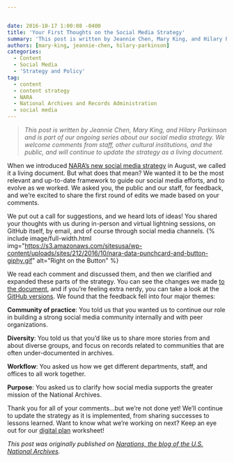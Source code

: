 ```yaml
---


date: 2016-10-17 1:00:08 -0400
title: 'Your First Thoughts on the Social Media Strategy'
summary: 'This post is written by Jeannie Chen, Mary King, and Hilary Parkinson and&nbsp;is part of our ongoing series about our social media strategy. We welcome comments from staff, other cultural institutions, and the public, and will continue to update the strategy as a living document. When we introduced NARA’snew social media strategy in August,'
authors: [mary-king, jeannie-chen, hilary-parkinson]
categories:
  - Content
  - Social Media
  - 'Strategy and Policy'
tag:
  - content
  - content strategy
  - NARA
  - National Archives and Records Administration
  - social media
---
```


> _This post is written by Jeannie Chen, Mary King, and Hilary Parkinson and_ _is part of our ongoing series about our social media strategy. We welcome comments from staff, other cultural institutions, and the public, and will continue to update the strategy as a living document._

When we introduced [NARA’s new social media strategy](http://usnationalarchives.github.io/social-media-strategy/) in August, we called it a living document. But what does that mean? We wanted it to be the most relevant and up-to-date framework to guide our social media efforts, and to evolve as we worked. We asked you, the public and our staff, for feedback, and we’re excited to share the first round of edits we made based on your comments.

We put out a call for suggestions, and we heard lots of ideas! You shared your thoughts with us during in-person and virtual lightning sessions, on GitHub itself, by email, and of course through social media channels. 
{% include image/full-width.html img="https://s3.amazonaws.com/sitesusa/wp-content/uploads/sites/212/2016/10/nara-data-punchcard-and-button-giphy.gif" alt="Right on the Button" %} 

We read each comment and discussed them, and then we clarified and expanded these parts of the strategy. You can see the changes we made [to the document](http://usnationalarchives.github.io/social-media-strategy/), and if you’re feeling extra nerdy, you can take a look at the [GitHub versions](https://github.com/usnationalarchives/social-media-strategy/commits/gh-pages). We found that the feedback fell into four major themes:

**Community of practice**: You told us that you wanted us to continue our role in building a strong social media community internally and with peer organizations.

**Diversity**: You told us that you’d like us to share more stories from and about diverse groups, and focus on records related to communities that are often under-documented in archives.

**Workflow**: You asked us how we get different departments, staff, and offices to all work together.

**Purpose**: You asked us to clarify how social media supports the greater mission of the National Archives.

Thank you for all of your comments…but we’re not done yet! We’ll continue to update the strategy as it is implemented, from sharing successes to lessons learned. Want to know what we’re working on next? Keep an eye out for our [digital plan](http://usnationalarchives.github.io/social-media-strategy/resources/) worksheet!

_This post was originally published on [Narations, the blog of the U.S. National Archives](https://narations.blogs.archives.gov/)._